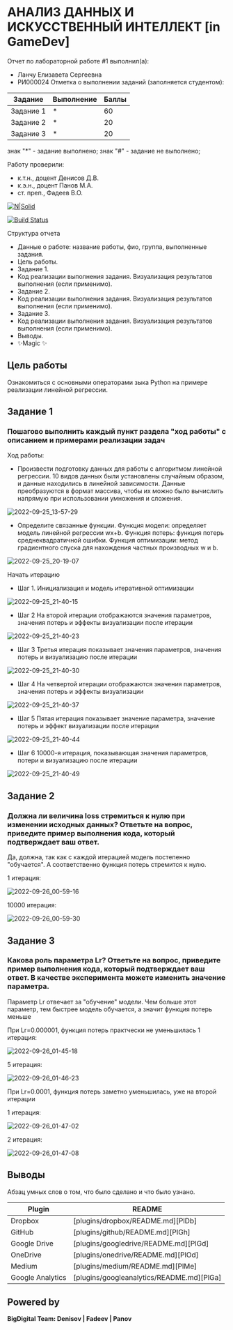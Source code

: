 # АНАЛИЗ ДАННЫХ И ИСКУССТВЕННЫЙ ИНТЕЛЛЕКТ [in GameDev]
Отчет по лабораторной работе #1 выполнил(а):
- Ланчу Елизавета Сергеевна
- РИ000024
Отметка о выполнении заданий (заполняется студентом):

| Задание | Выполнение | Баллы |
| ------ | ------ | ------ |
| Задание 1 | * | 60 |
| Задание 2 | * | 20 |
| Задание 3 | * | 20 |

знак "*" - задание выполнено; знак "#" - задание не выполнено;

Работу проверили:
- к.т.н., доцент Денисов Д.В.
- к.э.н., доцент Панов М.А.
- ст. преп., Фадеев В.О.

[![N|Solid](https://cldup.com/dTxpPi9lDf.thumb.png)](https://nodesource.com/products/nsolid)

[![Build Status](https://travis-ci.org/joemccann/dillinger.svg?branch=master)](https://travis-ci.org/joemccann/dillinger)

Структура отчета

- Данные о работе: название работы, фио, группа, выполненные задания.
- Цель работы.
- Задание 1.
- Код реализации выполнения задания. Визуализация результатов выполнения (если применимо).
- Задание 2.
- Код реализации выполнения задания. Визуализация результатов выполнения (если применимо).
- Задание 3.
- Код реализации выполнения задания. Визуализация результатов выполнения (если применимо).
- Выводы.
- ✨Magic ✨

## Цель работы
Ознакомиться с основными операторами зыка Python на примере реализации линейной регрессии.

## Задание 1
### Пошагово выполнить каждый пункт раздела "ход работы" с описанием и примерами реализации задач
Ход работы:
- Произвести подготовку данных для работы с алгоритмом линейной регрессии. 10 видов данных были установлены случайным образом, и данные находились в линейной зависимости. Данные преобразуются в формат массива, чтобы их можно было вычислить напрямую при использовании умножения и сложения.

![2022-09-25_13-57-29](https://user-images.githubusercontent.com/81166835/192153967-49e1a9d2-e9de-4bec-9d06-95aa5927ff9b.png)

- Определите связанные функции. Функция модели: определяет модель линейной регрессии wx+b. Функция потерь: функция потерь среднеквадратичной ошибки. Функция оптимизации: метод градиентного спуска для нахождения частных производных w и b.

![2022-09-25_20-19-07](https://user-images.githubusercontent.com/81166835/192156549-f3278ae3-8614-4c4f-9860-ffa34ccfedf7.png)

Начать итерацию
   - Шаг 1. Инициализация и модель итеративной оптимизации

![2022-09-25_21-40-15](https://user-images.githubusercontent.com/81166835/192161078-7ff610d7-9a06-4bc7-9110-23cab7e29edb.png)

   - Шаг 2 На второй итерации отображаются значения параметров, значения потерь и эффекты визуализации после итерации

![2022-09-25_21-40-23](https://user-images.githubusercontent.com/81166835/192161087-7750b6cc-5012-49e8-8172-781a765128cb.png)

   - Шаг 3 Третья итерация показывает значения параметров, значения потерь и визуализацию после итерации

![2022-09-25_21-40-30](https://user-images.githubusercontent.com/81166835/192161101-e722c8e6-e59a-4444-9c7f-3764c0fcc26a.png)

   - Шаг 4 На четвертой итерации отображаются значения параметров, значения потерь и эффекты визуализации

![2022-09-25_21-40-37](https://user-images.githubusercontent.com/81166835/192161105-6f12405c-4400-42ed-a58d-c950e5e16816.png)

   - Шаг 5 Пятая итерация показывает значение параметра, значение потерь и эффект визуализации после итерации

![2022-09-25_21-40-44](https://user-images.githubusercontent.com/81166835/192161113-16d818b7-b010-45e0-a502-665c999db1e3.png)

   - Шаг 6 10000-я итерация, показывающая значения параметров, потери и визуализацию после итерации

![2022-09-25_21-40-49](https://user-images.githubusercontent.com/81166835/192161121-2e4cd43f-304b-49e4-ab1d-ea7d7f1a767b.png)



## Задание 2
### Должна ли величина loss стремиться к нулю при изменении исходных данных? Ответьте на вопрос, приведите пример выполнения кода, который подтверждает ваш ответ.

Да, должна, так как с каждой итерацией модель постепенно "обучается". А соответственно функция потерь стремится к нулю.

1 итерация:

![2022-09-26_00-59-16](https://user-images.githubusercontent.com/81166835/192167517-3727216b-07e3-4456-a7ae-1bf0eb6902e9.png)

10000 итерация:

![2022-09-26_00-59-30](https://user-images.githubusercontent.com/81166835/192167506-35ab7bde-71be-49af-bfd3-27136d29c801.png)


## Задание 3
### Какова роль параметра Lr? Ответьте на вопрос, приведите пример выполнения кода, который подтверждает ваш ответ. В качестве эксперимента можете изменить значение параметра.

Параметр Lr отвечает за "обучение" модели. Чем больше этот параметр, тем быстрее модель обучается, а значит функция потерь меньше

При Lr=0.000001, функция потерь практчески не уменьшилась
1 итерация:

![2022-09-26_01-45-18](https://user-images.githubusercontent.com/81166835/192169289-efb467c7-2e0d-4e84-8eba-01763b8c4ac5.png)

5 итерация:

![2022-09-26_01-46-23](https://user-images.githubusercontent.com/81166835/192169299-13c925ee-97a3-45e2-b089-2823efd67d6b.png)

При Lr=0.0001, функция потерь заметно уменьшилась, уже на второй итерации

1 итерация:

![2022-09-26_01-47-02](https://user-images.githubusercontent.com/81166835/192169350-44ed3f6c-d86c-4998-95bd-31901736937f.png)

2 итерация:

![2022-09-26_01-47-08](https://user-images.githubusercontent.com/81166835/192169356-0943f314-9ead-44c3-940c-a1f696d27ee2.png)

## Выводы

Абзац умных слов о том, что было сделано и что было узнано.

| Plugin | README |
| ------ | ------ |
| Dropbox | [plugins/dropbox/README.md][PlDb] |
| GitHub | [plugins/github/README.md][PlGh] |
| Google Drive | [plugins/googledrive/README.md][PlGd] |
| OneDrive | [plugins/onedrive/README.md][PlOd] |
| Medium | [plugins/medium/README.md][PlMe] |
| Google Analytics | [plugins/googleanalytics/README.md][PlGa] |

## Powered by

**BigDigital Team: Denisov | Fadeev | Panov**
